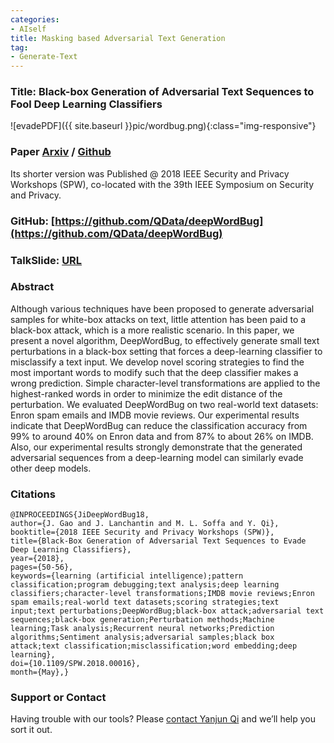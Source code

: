 ```yaml
---
categories:
- AIself
title: Masking based Adversarial Text Generation
tag:
- Generate-Text 
---
```

<a name="wordbug"></a>

### Title: Black-box Generation of Adversarial Text Sequences to Fool Deep Learning Classifiers

![evadePDF]({{ site.baseurl }}pic/wordbug.png){:class="img-responsive"}


### Paper [Arxiv](https://arxiv.org/abs/1801.04354) / [Github](https://github.com/QData/deepWordBug/blob/master/about/Ji2017_EvadeNLP-extended.pdf)
Its shorter version was Published @ 2018 IEEE Security and Privacy Workshops (SPW), co-located with the 39th IEEE Symposium on Security and Privacy. 

### GitHub: [https://github.com/QData/deepWordBug](https://github.com/QData/deepWordBug)

### TalkSlide: [URL](https://github.com/QData/deepWordBug/blob/master/about/2018_Ji_DLS_presentation.pdf)



### Abstract
Although various techniques have been proposed to generate adversarial samples for white-box attacks on text, little attention has been paid to a black-box attack, which is a more realistic scenario. In this paper, we present a novel algorithm, DeepWordBug, to effectively generate small text perturbations in a black-box setting that forces a deep-learning classifier to misclassify a text input. We develop novel scoring strategies to find the most important words to modify such that the deep classifier makes a wrong prediction. Simple character-level transformations are applied to the highest-ranked words in order to minimize the edit distance of the perturbation. We evaluated DeepWordBug on two real-world text datasets: Enron spam emails and IMDB movie reviews. Our experimental results indicate that DeepWordBug can reduce the classification accuracy from 99% to around 40% on Enron data and from 87% to about 26% on IMDB. Also, our experimental results strongly demonstrate that the generated adversarial sequences from a deep-learning model can similarly evade other deep models. 


### Citations

```
@INPROCEEDINGS{JiDeepWordBug18, 
author={J. Gao and J. Lanchantin and M. L. Soffa and Y. Qi}, 
booktitle={2018 IEEE Security and Privacy Workshops (SPW)}, 
title={Black-Box Generation of Adversarial Text Sequences to Evade Deep Learning Classifiers}, 
year={2018}, 
pages={50-56}, 
keywords={learning (artificial intelligence);pattern classification;program debugging;text analysis;deep learning classifiers;character-level transformations;IMDB movie reviews;Enron spam emails;real-world text datasets;scoring strategies;text input;text perturbations;DeepWordBug;black-box attack;adversarial text sequences;black-box generation;Perturbation methods;Machine learning;Task analysis;Recurrent neural networks;Prediction algorithms;Sentiment analysis;adversarial samples;black box attack;text classification;misclassification;word embedding;deep learning}, 
doi={10.1109/SPW.2018.00016}, 
month={May},}
```


### Support or Contact


Having trouble with our tools? Please [contact Yanjun Qi](mailto:yq2h@virginia.edu) and we’ll help you sort it out.
